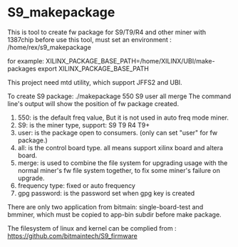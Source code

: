 # S9_makepackage
This is tool to create fw package for S9/T9/R4 and other miner with 1387chip
before use this tool, must set an environment :
/home/rex/s9_makepackage

for example:
XILINX_PACKAGE_BASE_PATH=/home/XILINX/UBI/make-packages
export XILINX_PACKAGE_BASE_PATH

This project need mtd utility, which support JFFS2 and UBI.

To create S9 package:
./makepackage 550 S9 user all merge
The command line's output will show the position of fw package created.

1. 550: is the default freq value, But it is not used in auto freq mode miner.
2. S9: is the miner type, support: S9   T9    R4   T9+
3. user: is the package open to consumers.  (only can set "user" for fw package.)
4. all: is the control board type. all means support xilinx board and altera board.
5. merge: is used to combine the file system for upgrading usage with the normal miner's fw file system together, to fix some miner's failure on upgrade.
6. frequency type: fixed or auto frequency
7. gpg password: is the password set when gpg key is created


There are only two application from bitmain: single-board-test and bmminer, which must be copied to app-bin subdir before make package.

The filesystem of linux and kernel can be complied from : https://github.com/bitmaintech/S9_firmware
